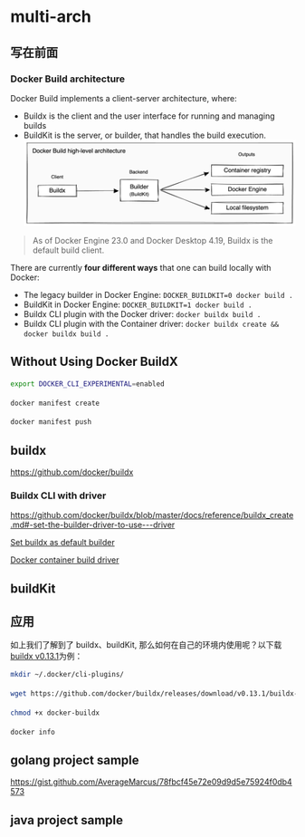 # multi-arch

## 写在前面

### Docker Build architecture

Docker Build implements a client-server architecture, where:

- Buildx is the client and the user interface for running and managing builds
- BuildKit is the server, or builder, that handles the build execution.
![Image](./assets/images/build-high-level-arch.png)

> As of Docker Engine 23.0 and Docker Desktop 4.19, Buildx is the default build client.

There are currently __four different ways__ that one can build locally with Docker:

- The legacy builder in Docker Engine: `DOCKER_BUILDKIT=0 docker build .`
- BuildKit in Docker Engine: `DOCKER_BUILDKIT=1 docker build .`
- Buildx CLI plugin with the Docker driver: `docker buildx build .`
- Buildx CLI plugin with the Container driver: `docker buildx create && docker buildx build .`

## Without Using Docker BuildX

```sh
export DOCKER_CLI_EXPERIMENTAL=enabled

docker manifest create

docker manifest push
```

## buildx

<https://github.com/docker/buildx>

### Buildx CLI with driver

<https://github.com/docker/buildx/blob/master/docs/reference/buildx_create.md#-set-the-builder-driver-to-use---driver>

[Set buildx as default builder](https://github.com/docker/cli/pull/3314)

[Docker container build driver](https://docs.docker.com/build/drivers/docker-container/)

## buildKit

## 应用

如上我们了解到了 buildx、buildKit, 那么如何在自己的环境内使用呢？以下载[buildx v0.13.1](https://github.com/docker/buildx/releases/tag/v0.13.1)为例：

```sh
mkdir ~/.docker/cli-plugins/

wget https://github.com/docker/buildx/releases/download/v0.13.1/buildx-v0.13.1.linux-amd64  -O docker-buildx

chmod +x docker-buildx

docker info 
```

## golang project sample

<https://gist.github.com/AverageMarcus/78fbcf45e72e09d9d5e75924f0db4573>

## java project sample

